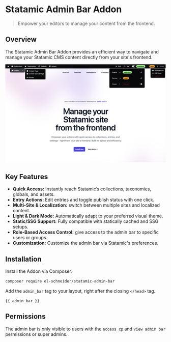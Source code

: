 # Statamic Admin Bar Addon

> Empower your editors to manage your content from the frontend.

## Overview

The Statamic Admin Bar Addon provides an efficient way to navigate and manage your Statamic CMS content directly from your site's frontend.

![Admin Bar](./screenshot.png)

## Key Features

- **Quick Access:** Instantly reach Statamic’s collections, taxonomies, globals, and assets.
- **Entry Actions:** Edit entries and toggle publish status with one click.
- **Multi-Site & Localization:** switch between multiple sites and localized content.
- **Light & Dark Mode:** Automatically adapt to your preferred visual theme.
- **Static/SSG Support:** Fully compatible with statically cached and SSG setups.
- **Role-Based Access Control:** give access to the admin bar to specific users or groups.
- **Customization:** Customize the admin bar via Statamic's preferences.

## Installation

Install the Addon via Composer:

```bash
composer require el-schneider/statamic-admin-bar
```

Add the `admin_bar` tag to your layout, right after the closing `</head>` tag.

```antlers
{{ admin_bar }}
```

## Permissions

The admin bar is only visible to users with the `access cp` and `view admin bar` permissions or super admins.
